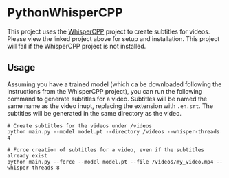 # PythonWhisperCPP

This project uses the [WhisperCPP](https://github.com/ggerganov/whisper.cpp) project to create subtitles for videos.  
Please view the linked project above for setup and installation. This project will fail if the WhisperCPP project is not installed.


## Usage
Assuming you have a trained model (which ca be downloaded following the instructions from the WhisperCPP project), you can run the following command to generate subtitles for a video. Subtitles will be named the same name as the video inupt, replacing the extension with `.en.srt`. The subtitles will be generated in the same directory as the video.

    # Create subtitles for the videos under /videos
    python main.py --model model.pt --directory /videos --whisper-threads 4

    # Force creation of subtitles for a video, even if the subtitles already exist
    python main.py --force --model model.pt --file /videos/my_video.mp4 --whisper-threads 8

